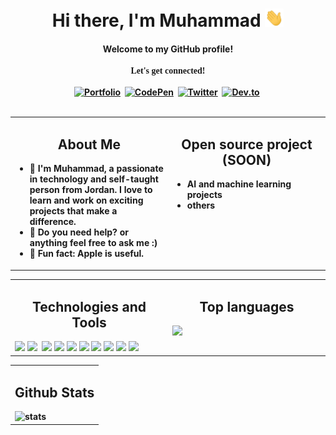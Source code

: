 <h1 align="center"><b> Hi there, I'm Muhammad <img src="https://raw.githubusercontent.com/ABSphreak/ABSphreak/master/gifs/Hi.gif" alt="Waving hand" width="30px"></h1>
<div align="center">
<h4>Welcome to my GitHub profile!</h4>
<div style="font-family: serif;">Let's get connected!</div>
<br/>
<a href="https://itfamily.tk/"><img src="https://img.shields.io/badge/DevSpace-f0f0f0?style=for-the-badge&logoColor=white" alt="Portfolio" /></a>&nbsp;
<a href="https://codepen.io/"><img src="https://img.shields.io/badge/Codepen-000000?style=for-the-badge&logo=codepen&logoColor=white" alt="CodePen" /></a>&nbsp;
<a href="https://twitter.com/"><img src="https://img.shields.io/badge/Twitter-1DA1F2?style=for-the-badge&logo=twitter&logoColor=white" alt="Twitter" /></a>&nbsp;
<a href="https://dev.to/nightmare1200"><img src="https://img.shields.io/badge/dev.to-0A0A0A?style=for-the-badge&logo=dev.to&logoColor=white" alt="Dev.to" /></a>&nbsp;
<!-- <a href=""><img src="https://img.shields.io/badge/Hashnode-2962FF?style=for-the-badge&logo=hashnode&logoColor=white" alt="Hashnode" /></a>&nbsp; -->
</div>  
  
<br />

<table>
<tr>
<td valign="top" width="50%">

  <h2 align="center">About Me</h2>  
  
- 🤵 I'm Muhammad, a passionate in technology and self-taught person from Jordan. I love to learn and work on exciting projects that make a difference.
- 💬 Do you need help? or anything feel free to ask me :)
- 🍎 Fun fact: Apple is useful.

</td>
<td valign="top" width="50%">

  <h2 align="center">Open source project (SOON)</h2>
  
  - AI and machine learning projects
  - others
  
</td>
</tr>
</table>

<table>
<tr>
<td valign="top" width="50%">

  <h2 align="center">Technologies and Tools</h2>
    
  <img src="https://img.shields.io/badge/-javascript-F7DF1E?&style=for-the-badge&logo=javascript&logoColor=black" />
  <img src="https://img.shields.io/badge/-Flask-grey?&style=for-the-badge&logo=Flask&logoColor=61DAFB" />
  <img scr="https://img.shields.io/badge/Next-black?style=for-the-badge&logo=next.js&logoColor=white" />
  <img src="https://img.shields.io/badge/HTML5-E34F26?style=for-the-badge&logo=html5&logoColor=white" />
  <img src="https://img.shields.io/badge/-css3-1572B6?&style=for-the-badge&logo=css3&logoColor=white" />
  <img src="https://img.shields.io/badge/Python-38B2AC?style=for-the-badge&logo=Python&logoColor=white" />
  <img src="https://img.shields.io/badge/-VSCode-007ACC?&style=for-the-badge&logo=visual-studio-code&logoColor=white" />
  <img src="https://img.shields.io/badge/-Git-F05032?&style=for-the-badge&logo=git&logoColor=white" /> 
  <img src="https://img.shields.io/badge/github-%23121011.svg?style=for-the-badge&logo=github&logoColor=white" />
  <img src="https://img.shields.io/badge/Canva-%2300C4CC.svg?style=for-the-badge&logo=Canva&logoColor=white" />
  <img src="https://img.shields.io/badge/C-%23F24E1E.svg?style=for-the-badge&logo=C&logoColor=white" />
  
</td>
<td valign="top" width="50%">

  <h2 align="center">Top languages</h2>

  <!--[![Top Langs](https://github-readme-stats.vercel.app/api/top-langs/?username=nightmare1200&layout=compat&theme=radical)](https://github.com/nightmare1200/nightmare1200)
   -->
  
  <img src="https://github-readme-stats.vercel.app/api/top-langs/?username=nightmare1200&layout=compact&theme=radical" width="500" />
  
</td>
</tr>
</table>

<table style="width: 100%;">
<tr>
  
<td valign="top" width="100%">

  <h2 align="center">Github Stats</h2>
  
  <img src="https://github-readme-stats.vercel.app/api?username=nightmare1200&layout=compat&show_icons=true&theme=radical" width="1000" alt="stats" style="width: 100%;" />
  
<!--   [![Muhammad's Github stats](https://github-readme-stats.vercel.app/api?username=nightmare1200&layout=compat&show_icons=true&theme=radical)](https://github.com/nightmare1200/nightmare1200) -->
  
</td>
<!-- <td valign="top" width="50%">

  <h2 align="center"></h2> 
 
  
</td>-->
</tr>
  
</table>


